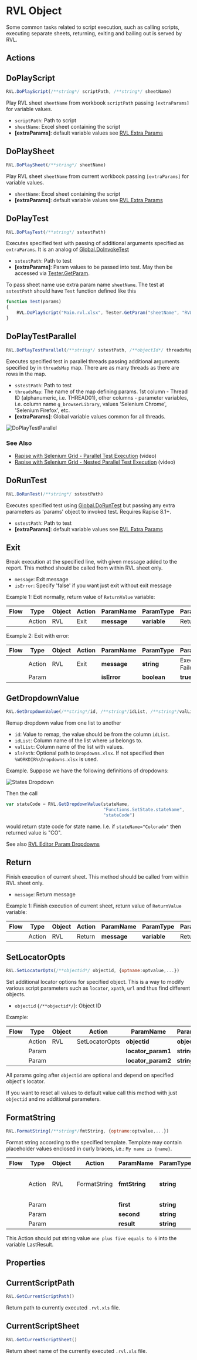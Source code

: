 # RVL Object

Some common tasks related to script execution, such as calling scripts, executing separate sheets, returning, exiting and bailing out is served by RVL.

## Actions

## DoPlayScript

```javascript
RVL.DoPlayScript(/**string*/ scriptPath, /**string*/ sheetName)
```

Play RVL sheet `sheetName` from workbook `scriptPath` passing `[extraParams]` for variable values.

* `scriptPath`: Path to script
* `sheetName`: Excel sheet containing the script
* **[extraParams]**: default variable values see [RVL Extra Params](../RVL/RVL_DoPlay.md)

## DoPlaySheet

```javascript
RVL.DoPlaySheet(/**string*/ sheetName)
```

Play RVL sheet `sheetName` from current workbook passing `[extraParams]` for variable values.

* `sheetName`: Excel sheet containing the script
* **[extraParams]**: default variable values see [RVL Extra Params](../RVL/RVL_DoPlay.md)

## DoPlayTest

```javascript
RVL.DoPlayTest(/**string*/ sstestPath)
```

Executes specified test with passing of additional arguments specified as `extraParams`. It is an analog of [Global.DoInvokeTest](Global.md#DoInvokeTest)

* `sstestPath`: Path to test
* **[extraParams]**: Param values to be passed into test. May then be accessed via [Tester.GetParam](Tester.md#GetParam).

To pass sheet name use extra param name `sheetName`. The test at `sstestPath` should have `Test` function defined like this

```javascript
function Test(params)
{
    RVL.DoPlayScript("Main.rvl.xlsx", Tester.GetParam("sheetName", "RVL"));
}
```

## DoPlayTestParallel

```javascript
RVL.DoPlayTestParallel(/**string*/ sstestPath, /**objectId*/ threadsMap)
```

Executes specified test in parallel threads passing additional arguments specified by in `threadsMap` map. There are as many threads as there are rows in the map.

* `sstestPath`: Path to test
* `threadsMap`: The name of the map defining params. 1st column - Thread ID (alphanumeric, i.e. THREAD01), other columns - parameter variables, i.e. column name `g_browserLibrary`, values 'Selenium Chrome', 'Selenium Firefox', etc.
* **[extraParams]**: Global variable values common for all threads.

![DoPlayTestParallel](../RVL/img/RVL_DoPlayParallel.png)

### See Also

* [Rapise with Selenium Grid - Parallel Test Execution](https://youtu.be/L8xMZureYtI) (video)
* [Rapise with Selenium Grid - Nested Parallel Test Execution](https://youtu.be/5W3KyVH83wc) (video)

## DoRunTest

```javascript
RVL.DoRunTest(/**string*/ sstestPath)
```

Executes specified test using [Global.DoRunTest](Global.md#DoRunTest) but passing any extra parameters as 'params' object to invoked test. Requires Rapise 8.1+.
			
* `sstestPath`: Path to test
* **[extraParams]**: default variable values see [RVL Extra Params](../RVL/RVL_DoPlay.md)

## Exit

Break execution at the specified line, with given message added to the report. This method should be called from within RVL sheet only.

* `message`: Exit message
* `isError`: Specify 'false' if you want just exit without exit message

Example 1: Exit normally, return value of `ReturnValue` variable:

| Flow | Type   | Object | Action | ParamName   | ParamType    | ParamValue  |
| ---- | ------ | ------ | ------ | ----------- | ------------ | ----------- |
|      | Action | RVL    | Exit   | **message** | **variable** | ReturnValue |

Example 2: Exit with error:

| Flow | Type   | Object | Action | ParamName          | ParamType   | ParamValue       |
| ---- | ------ | ------ | ------ | ------------------ | ----------- | ---------------- |
|      | Action | RVL    | Exit   | **message**        | **string**  | Execution Failed |
|      | Param  |        |        | **isError**        | **boolean** | **true**         |

## GetDropdownValue

```javascript
RVL.GetDropdownValue(/**string*/id, /**string*/idList, /**string*/valList, /**string*/xlsPath)
```

Remap dropdown value from one list to another

* `id`: Value to remap, the value should be from the column `idList`.
* `idList`: Column name of the list where `id` belongs to.
* `valList`: Column name of the list with values.
* `xlsPath`: Optional path to `Dropdowns.xlsx`. If not specified then `%WORKDIR%\Dropdowns.xlsx` is used.

Example. Suppose we have the following definitions of dropdowns:

![States Dropdown](../RVL/img/RVL_GetDropdownValue_states.png)

Then the call

```javascript
var stateCode = RVL.GetDropdownValue(stateName,
                                     "Functions.SetState.stateName",
                                     "stateCode")
```

would return state code for state name. I.e. if `stateName="Colorado"` then returned value is "CO".

See also [RVL Editor Param Dropdowns](../Guide/rvl_editor.md#param-dropdowns)

## Return

Finish execution of current sheet. This method should be called from within RVL sheet only.

* `message`: Return message

Example 1: Finish execution of current sheet, return value of `ReturnValue` variable:

| Flow | Type   | Object | Action | ParamName   | ParamType    | ParamValue  |
| ---- | ------ | ------ | ------ | ----------- | ------------ | ----------- |
|      | Action | RVL    | Return | **message** | **variable** | ReturnValue |

## SetLocatorOpts

```javascript
RVL.SetLocatorOpts(/**objectid*/ objectid, {optname:optvalue,...})
```

Set additional locator options for specified object. This is a way to modify various script parameters such as `locator`, `xpath`, `url` and thus find different objects.

* `objectid` {`/**objectid*/`}: Object ID

Example:

| Flow | Type   | Object | Action         | ParamName          | ParamType    | ParamValue     |
| ---- | ------ | ------ | -------------- | ------------------ | ------------ | -------------- |
|      | Action | RVL    | SetLocatorOpts | **objectid**       | **objectid** | MyButton       |
|      | Param  |        |                | **locator_param1** | **string**   | **new value1** |
|      | Param  |        |                | **locator_param2** | **string**   | **new value2** |

All params going after `objectid` are optional and depend on specified object's locator.

If you want to reset all values to default value call this method with just `objectid` and no additional parameters.

## FormatString

```javascript
RVL.FormatString(/**string*/fmtString, {optname:optvalue,...})
```

Format string according to the specified template. Template may contain placeholder values enclosed in curly braces, i.e.: `My name is {name}`.

| Flow | Type   | Object | Action       | ParamName     | ParamType  | ParamValue                                 |
| ---- | ------ | ------ | ------------ | ------------- | ---------- | ------------------------------------------ |
|      | Action | RVL    | FormatString | **fmtString** | **string** | `{first} plus {second} equals to {result}` |
|      | Param  |        |              | **first**     | **string** | `one`                                      |
|      | Param  |        |              | **second**    | **string** | `five`                                     |
|      | Param  |        |              | **result**    | **string** | `6`                                        |

This Action should put string value `one plus five equals to 6` into the variable LastResult.

## Properties

## CurrentScriptPath

```javascript
RVL.GetCurrentScriptPath()
```

Return path to currently executed `.rvl.xls` file.

## CurrentScriptSheet

```javascript
RVL.GetCurrentScriptSheet()
```

Return sheet name of the currently executed `.rvl.xls` file.
